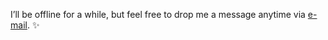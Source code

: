 I’ll be offline for a while, but feel free to drop me a message anytime via [e-mail](mailto:yaoxu@zju.edu.cn). ✨

<!--
**yaowenxu/yaowenxu** is a ✨ _special_ ✨ repository because its `README.md` (this file) appears on your GitHub profile.
-->
